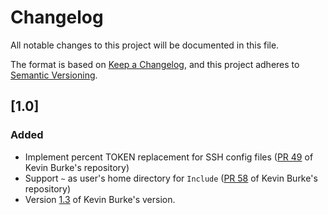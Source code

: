 # Changelog

All notable changes to this project will be documented in this file.

The format is based on [Keep a Changelog](https://keepachangelog.com/en/1.1.0/),
and this project adheres to [Semantic Versioning](https://semver.org/spec/v2.0.0.html).

## [1.0]

### Added

- Implement percent TOKEN replacement for SSH config files ([PR 49](https://github.com/kevinburke/ssh_config/pull/49) of Kevin Burke's repository)
- Support `~` as user's home directory for `Include` ([PR 58](https://github.com/kevinburke/ssh_config/pull/58) of Kevin Burke's repository)
- Version [1.3](https://github.com/kevinburke/ssh_config/tree/v1.3) of Kevin Burke's version.
